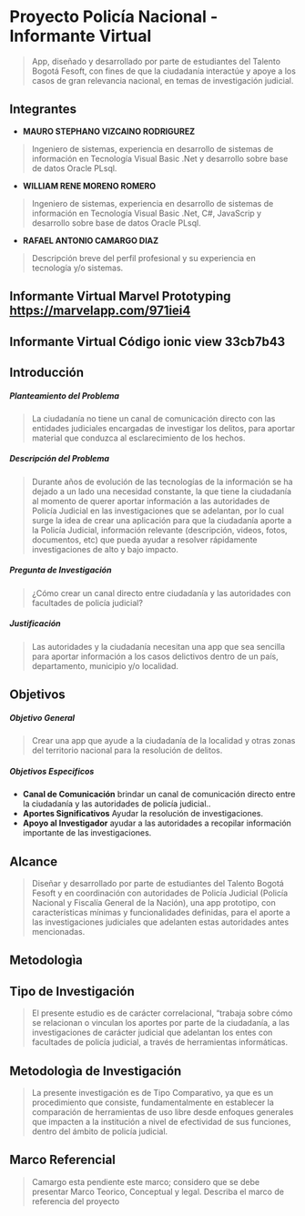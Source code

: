 # Proyecto Policía Nacional - Informante Virtual

>App, diseñado y desarrollado por parte de estudiantes del Talento Bogotá Fesoft, con fines de que la ciudadanía interactúe y apoye a los casos de gran relevancia nacional, en temas de investigación judicial.

## Integrantes

- **MAURO STEPHANO VIZCAINO RODRIGUREZ** 
>Ingeniero de sistemas, experiencia en desarrollo de sistemas de información en Tecnología Visual Basic .Net y desarrollo sobre base de datos Oracle PLsql.
- **WILLIAM RENE MORENO ROMERO** 
>Ingeniero de sistemas, experiencia en desarrollo de sistemas de información en Tecnología Visual Basic .Net, C#, JavaScrip y desarrollo sobre base de datos Oracle PLsql.
- **RAFAEL ANTONIO CAMARGO DIAZ** 
>Descripción breve del perfil profesional y su experiencia en tecnología y/o sistemas.



## Informante Virtual Marvel Prototyping https://marvelapp.com/971iei4
## Informante Virtual Código ionic view 33cb7b43 


## Introducción

##### Planteamiento del Problema
>La ciudadanía no tiene un canal de comunicación directo con las entidades judiciales encargadas de investigar los delitos, para aportar material que conduzca al esclarecimiento de los hechos.

##### Descripción del Problema
>Durante años de evolución de las tecnologías de la información se ha dejado a un lado una necesidad constante, la que tiene la ciudadanía al momento de querer aportar información a las autoridades de Policía Judicial en las investigaciones que se adelantan, por lo cual surge la idea de crear una aplicación para que la ciudadanía aporte a la Policía Judicial, información relevante (descripción, videos, fotos, documentos, etc) que pueda ayudar a resolver rápidamente investigaciones de alto y bajo impacto.

##### Pregunta de Investigación
>¿Cómo crear un canal directo entre ciudadanía y las autoridades con facultades de policía judicial?

##### Justificación
>Las autoridades y la ciudadanía necesitan una app que sea sencilla para aportar información a los casos delictivos dentro de un país, departamento, municipio y/o localidad.

## Objetivos

##### Objetivo General
>Crear una app que ayude a la ciudadanía de la localidad y otras zonas del territorio nacional para la resolución de delitos.

##### Objetivos Especificos
- **Canal de Comunicación** brindar un canal de comunicación directo entre la ciudadanía y las autoridades de policía judicial..
- **Aportes Significativos** Ayudar la resolución de investigaciones.
- **Apoyo al Investigador** ayudar a las autoridades a recopilar información importante de las investigaciones.

## Alcance
>Diseñar y desarrollado por parte de estudiantes del Talento Bogotá Fesoft y en coordinación con autoridades de Policía Judicial (Policía Nacional y Fiscalía General de la Nación), una app prototipo, con características mínimas y funcionalidades definidas, para el aporte a las investigaciones judiciales que adelanten estas autoridades antes mencionadas.

## Metodologìa

## Tipo de Investigación
>El presente estudio es de carácter correlacional, “trabaja sobre cómo se relacionan o vinculan los aportes por parte de la ciudadanía, a las investigaciones de carácter judicial que adelantan los entes con facultades de policía judicial, a través de herramientas informáticas.

## Metodologìa de Investigación
>La presente investigación es de Tipo Comparativo, ya que es un procedimiento que consiste, fundamentalmente en establecer la comparación de herramientas de uso libre desde enfoques generales que impacten a la institución a nivel de efectividad de sus funciones, dentro del ámbito de policía judicial.

## Marco Referencial
> Camargo esta pendiente este marco; considero que se debe presentar Marco Teorico, Conceptual y legal.
Describa el marco de referencia del proyecto